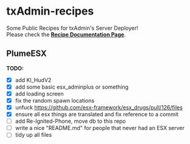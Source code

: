 # txAdmin-recipes
Some Public Recipes for txAdmin's Server Deployer!  
Please check the **[Recipe Documentation Page](https://github.com/tabarra/txAdmin/blob/master/docs/recipe.md)**.

## PlumeESX
**TODO:**
- [x] add Kl_HudV2
- [x] add some basic esx_adminplus or something
- [x] add loading screen
- [x] fix the random spawn locations
- [x] unfuck https://github.com/esx-framework/esx_drugs/pull/126/files
- [x] ensure all esx things are translated and fix reference to a commit
- [ ] add Re-Ignited-Phone, move db to this repo
- [ ] write a nice "README.md" for people that never had an ESX server
- [ ] tidy up all files
